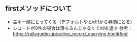 ## firstメソッドについて
- 主キー順にとってくる（デフォルトやとid:1から昇順にとる）
- レコードが0件の場合は落ちるんじゃなくてnilを返す
参考：https://railsguides.jp/active_record_querying.html#first
